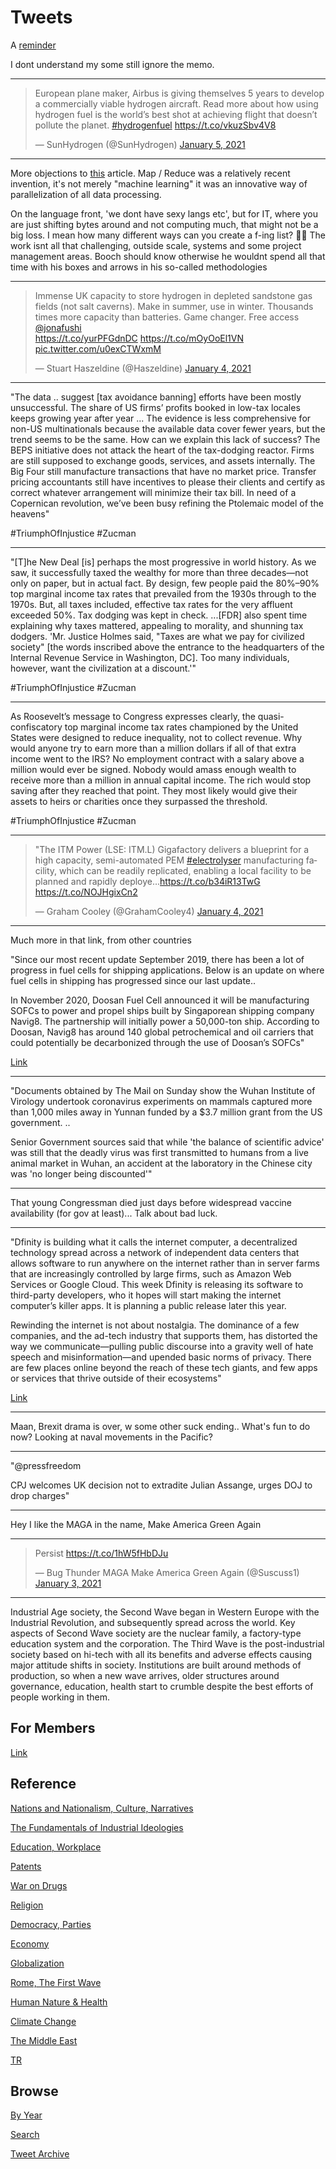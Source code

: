 # Tweets

A [reminder](https://twitter.com/GuillaumeFaury/status/1280846469680050176)

I dont understand my some still ignore the memo. 

---

<blockquote class="twitter-tweet"><p lang="en" dir="ltr">European plane maker, Airbus is giving themselves 5 years to develop a commercially viable hydrogen aircraft. Read more about how using hydrogen fuel is the world’s best shot at achieving flight that doesn’t pollute the planet. <a href="https://twitter.com/hashtag/hydrogenfuel?src=hash&amp;ref_src=twsrc%5Etfw">#hydrogenfuel</a> <a href="https://t.co/vkuzSbv4V8">https://t.co/vkuzSbv4V8</a></p>&mdash; SunHydrogen (@SunHydrogen) <a href="https://twitter.com/SunHydrogen/status/1346492943578918924?ref_src=twsrc%5Etfw">January 5, 2021</a></blockquote> <script async src="https://platform.twitter.com/widgets.js" charset="utf-8"></script>

---

More objections to [this](https://alarmingdevelopment.org/?p=1475)
article.  Map / Reduce was a relatively recent invention, it's not
merely "machine learning" it was an innovative way of parallelization
of all data processing.

On the language front, 'we dont have sexy langs etc', but for IT,
where you are just shifting bytes around and not computing much, that
might not be a big loss. I mean how many different ways can you create
a f-ing list? 🤷‍♂️ The work isnt all that challenging, outside scale,
systems and some project management areas. Booch should know otherwise
he wouldnt spend all that time with his boxes and arrows in his
so-called methodologies

---

<blockquote class="twitter-tweet"><p lang="en" dir="ltr">Immense UK capacity to store hydrogen in depleted sandstone gas fields (not salt caverns). Make in summer, use in winter. Thousands times more capacity than batteries. Game changer. Free access <a href="https://twitter.com/jonafushi?ref_src=twsrc%5Etfw">@jonafushi</a><br> <a href="https://t.co/yurPFGdnDC">https://t.co/yurPFGdnDC</a> <a href="https://t.co/mOyOoEl1VN">https://t.co/mOyOoEl1VN</a> <a href="https://t.co/u0exCTWxmM">pic.twitter.com/u0exCTWxmM</a></p>&mdash; Stuart Haszeldine (@Haszeldine) <a href="https://twitter.com/Haszeldine/status/1346209322276171777?ref_src=twsrc%5Etfw">January 4, 2021</a></blockquote> <script async src="https://platform.twitter.com/widgets.js" charset="utf-8"></script>

---

"The data .. suggest [tax avoidance banning] efforts have been mostly
unsuccessful. The share of US firms’ profits booked in low-tax locales
keeps growing year after year ... The evidence is less comprehensive
for non-US multinationals because the available data cover fewer
years, but the trend seems to be the same. How can we explain this
lack of success? The BEPS initiative does not attack the heart of the
tax-dodging reactor. Firms are still supposed to exchange goods,
services, and assets internally. The Big Four still manufacture
transactions that have no market price. Transfer pricing accountants
still have incentives to please their clients and certify as correct
whatever arrangement will minimize their tax bill. In need of a
Copernican revolution, we’ve been busy refining the Ptolemaic model of
the heavens"

\#TriumphOfInjustice \#Zucman

---

"[T]he New Deal [is] perhaps the most progressive in world history. As
we saw, it successfully taxed the wealthy for more than three
decades—not only on paper, but in actual fact. By design, few people
paid the 80%–90% top marginal income tax rates that prevailed from the
1930s through to the 1970s. But, all taxes included, effective tax
rates for the very affluent exceeded 50%. Tax dodging was kept in
check. ...[FDR] also spent time explaining why taxes mattered,
appealing to morality, and shunning tax dodgers. 'Mr. Justice Holmes
said, "Taxes are what we pay for civilized society" [the words
inscribed above the entrance to the headquarters of the Internal
Revenue Service in Washington, DC]. Too many individuals, however,
want the civilization at a discount.'"

\#TriumphOfInjustice \#Zucman

---

As Roosevelt’s message to Congress expresses clearly, the
quasi-confiscatory top marginal income tax rates championed by the
United States were designed to reduce inequality, not to collect
revenue. Why would anyone try to earn more than a million dollars if
all of that extra income went to the IRS? No employment contract with
a salary above a million would ever be signed. Nobody would amass
enough wealth to receive more than a million in annual capital
income. The rich would stop saving after they reached that point. They
most likely would give their assets to heirs or charities once they
surpassed the threshold.

\#TriumphOfInjustice \#Zucman

---

<blockquote class="twitter-tweet"><p lang="en" dir="ltr">&quot;The ITM Power (LSE: ITM.L) Gigafactory delivers a blueprint for a high capacity, semi-automated PEM <a href="https://twitter.com/hashtag/electrolyser?src=hash&amp;ref_src=twsrc%5Etfw">#electrolyser</a> manufacturing facility, which can be readily replicated, enabling a local facility to be planned and rapidly deploye…<a href="https://t.co/b34iR13TwG">https://t.co/b34iR13TwG</a> <a href="https://t.co/NOJHgixCn2">https://t.co/NOJHgixCn2</a></p>&mdash; Graham Cooley (@GrahamCooley4) <a href="https://twitter.com/GrahamCooley4/status/1346011378902065153?ref_src=twsrc%5Etfw">January 4, 2021</a></blockquote> <script async src="https://platform.twitter.com/widgets.js" charset="utf-8"></script>

---

Much more in that link, from other countries

"Since our most recent update September 2019, there has been a lot of
progress in fuel cells for shipping applications. Below is an update
on where fuel cells in shipping has progressed since our last update..

In November 2020, Doosan Fuel Cell announced it will be manufacturing
SOFCs to power and propel ships built by Singaporean shipping company
Navig8. The partnership will initially power a 50,000-ton
ship. According to Doosan, Navig8 has around 140 global petrochemical
and oil carriers that could potentially be decarbonized through the
use of Doosan’s SOFCs"

[Link](http://www.fchea.org/in-transition/2020/12/21/shipping-update)

---

"Documents obtained by The Mail on Sunday show the Wuhan Institute of
Virology undertook coronavirus experiments on mammals captured more
than 1,000 miles away in Yunnan funded by a $3.7 million grant from
the US government. ..

Senior Government sources said that while 'the balance of scientific
advice' was still that the deadly virus was first transmitted to
humans from a live animal market in Wuhan, an accident at the
laboratory in the Chinese city was 'no longer being discounted'"

---

That young Congressman died just days before widespread vaccine
availability (for gov at least)... Talk about bad luck.

---

"Dfinity is building what it calls the internet computer, a
decentralized technology spread across a network of independent data
centers that allows software to run anywhere on the internet rather
than in server farms that are increasingly controlled by large firms,
such as Amazon Web Services or Google Cloud. This week Dfinity is
releasing its software to third-party developers, who it hopes will
start making the internet computer’s killer apps. It is planning a
public release later this year.

Rewinding the internet is not about nostalgia. The dominance of a few
companies, and the ad-tech industry that supports them, has distorted
the way we communicate—pulling public discourse into a gravity well of
hate speech and misinformation—and upended basic norms of
privacy. There are few places online beyond the reach of these tech
giants, and few apps or services that thrive outside of their
ecosystems"

[Link](https://www.technologyreview.com/2020/07/01/1004725/redesign-internet-apps-no-one-controls-data-privacy-innovation-cloud)

---

Maan, Brexit drama is over, w some other suck ending.. What's fun to
do now? Looking at naval movements in the Pacific?

---

"@pressfreedom

CPJ welcomes UK decision not to extradite Julian Assange, urges DOJ to
drop charges"

---

Hey I like the MAGA in the name, Make America Green Again

---

<blockquote class="twitter-tweet"><p lang="in" dir="ltr">Persist <a href="https://t.co/1hW5fHbDJu">https://t.co/1hW5fHbDJu</a></p>&mdash; Bug Thunder MAGA Make America Green Again (@Suscuss1) <a href="https://twitter.com/Suscuss1/status/1345824574139740160?ref_src=twsrc%5Etfw">January 3, 2021</a></blockquote> <script async src="https://platform.twitter.com/widgets.js" charset="utf-8"></script>

---

Industrial Age society, the Second Wave began in Western Europe with
the Industrial Revolution, and subsequently spread across the
world. Key aspects of Second Wave society are the nuclear family, a
factory-type education system and the corporation. The Third Wave is
the post-industrial society based on hi-tech with all its benefits and
adverse effects causing major attitude shifts in society. Institutions
are built around methods of production, so when a new wave arrives,
older structures around governance, education, health start to crumble
despite the best efforts of people working in them.

## For Members

[Link](https://thirdwave-members.herokuapp.com)

## Reference

[Nations and Nationalism, Culture, Narratives](/2013/02/nations-and-nationalism.md)

[The Fundamentals of Industrial Ideologies](/2011/04/fundamentals-of-industrial-ideologies.md)

[Education, Workplace](2017/09/education-workplace.md)

[Patents](/2018/09/patents.md)

[War on Drugs](/2019/11/war-on-drugs.md)

[Religion](/2015/04/god-religion.md)

[Democracy, Parties](/2016/11/democracy.md)

[Economy](/2018/05/economy.md)

[Globalization](/2018/09/globalization.md)

[Rome, The First Wave](/2017/12/rome.md)

[Human Nature & Health](/2020/07/human-nature.md)

[Climate Change](/2018/12/climate.md)

[The Middle East](/2019/07/middleeast.md)

[TR](../tr)

## Browse

[By Year](years.md)

[Search](search.html)

[Tweet Archive](/tweets/README.md)


